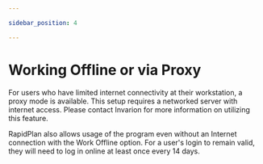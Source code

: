 ```yaml
---

sidebar_position: 4

---
```

# Working Offline or via Proxy

For users who have limited internet connectivity at their workstation, a proxy mode is available. This setup requires a networked server with internet access. Please contact Invarion for more information on utilizing this feature.

RapidPlan also allows usage of the program even without an Internet connection with the Work Offline option. For a user's login to remain valid, they will need to log in online at least once every 14 days.